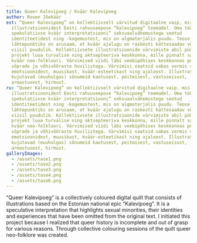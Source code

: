 ```yaml
---
title: Queer Kalevipoeg / Kväär Kalevipoeg
author: Roven Jõekäär
est: “Queer Kalevipoeg” on kollektiivselt värvitud digitaalne vaip, mis koosneb
  illustratsioonidest Eesti rahvuseepose “Kalevipoeg” teemadel. Oma tööga esitan
  spekulatiivse kväär interpretatsiooni” seksuaalvähemustega seotud
  identiteetidest ning -kogemustest, mis on algmaterjalis puudu. Teose
  lähtepunktiks on arusaam, et kväär ajalugu on raskesti kättesaadav või muul
  viisil puudulik. Kollektiivsete illustratsioonide värvimiste abil püüab
  projekt luua turvalise ning aktsepteeriva keskkonna, mille pinnalt saab luua
  kväär neo-folkloori. Värvimised viidi läbi veebipõhises keskkonnas pere,
  sõprade ja võhivõõraste huvilistega. Värvimisi saatsid vabas vormis vestlused
  emotsioonidest, muusikast, kväär-esteetikast ning ajaloost. Illustratsioonid
  kujutavad (muuhulgas) sõnumeid kaotusest, peitmisest, vastuseisust,
  armastusest, hirmust.
ru: “Queer Kalevipoeg” on kollektiivselt värvitud digitaalne vaip, mis koosneb
  illustratsioonidest Eesti rahvuseepose “Kalevipoeg” teemadel. Oma tööga esitan
  spekulatiivse kväär interpretatsiooni” seksuaalvähemustega seotud
  identiteetidest ning -kogemustest, mis on algmaterjalis puudu. Teose
  lähtepunktiks on arusaam, et kväär ajalugu on raskesti kättesaadav või muul
  viisil puudulik. Kollektiivsete illustratsioonide värvimiste abil püüab
  projekt luua turvalise ning aktsepteeriva keskkonna, mille pinnalt saab luua
  kväär neo-folkloori. Värvimised viidi läbi veebipõhises keskkonnas pere,
  sõprade ja võhivõõraste huvilistega. Värvimisi saatsid vabas vormis vestlused
  emotsioonidest, muusikast, kväär-esteetikast ning ajaloost. Illustratsioonid
  kujutavad (muuhulgas) sõnumeid kaotusest, peitmisest, vastuseisust,
  armastusest, hirmust.
galleryImages:
  - /assets/tase1.png
  - /assets/tase2.png
  - /assets/tase3.png
  - /assets/tase4.png
  - /assets/tase6.png
---
```

“Queer Kalevipoeg” is a collectively coloured digital quilt that consists of illustrations based on the Estonian national epic “Kalevipoeg”. It is a speculative interpretation that highlights sexual minorities, their identities and experiences that have been omitted from the original text. I initiated this project because I realized that queer history is incomplete and out of grasp for various reasons. Through collective colouring sessions of the quilt queer neo-folklore was created.